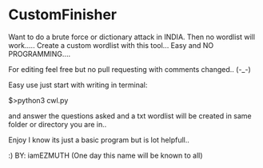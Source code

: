 # CustomFinisher
Want to do a brute force or dictionary attack in INDIA. Then no wordlist will work..... Create a custom wordlist with this tool... Easy and NO PROGRAMMING....

For editing feel free but no pull requesting with comments changed.. (-_-)

Easy use just start with writing in terminal:

$>python3 cwl.py

and answer the questions asked and a txt wordlist will be created in same folder or directory you are in..

Enjoy I know its just a basic program but is lot helpfull..

:) BY: iamEZMUTH (One day this name will be known to all)
